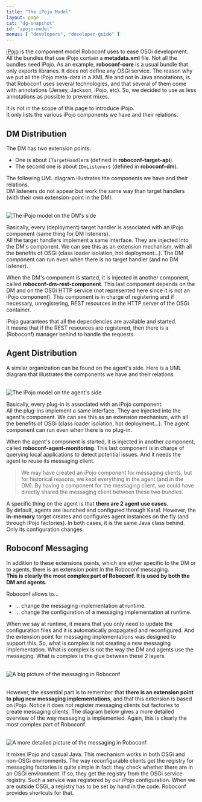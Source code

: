 ```yaml
---
title: "The iPojo Model"
layout: page
cat: "dg-snapshot"
id: "ipojo-model"
menus: [ "developers", "developer-guide" ]
---
```


[iPojo](http://felix.apache.org/documentation/subprojects/apache-felix-ipojo.html) is the component model Roboconf uses to ease OSGi development.  
All the bundles that use iPojo contain a **metadata.xml** file. Not all the bundles need iPojo. As an
example, **roboconf-core** is a usual bundle that only exports libraries. It does not define any OSGi service.
The reason why we put all the iPojo meta-data in a XML file and not in Java annotations, is that Roboconf uses
several technologies, and that several of them come with annotations (Jersey, Jackson, iPojo, etc). 
So, we decided to use as less annotations as possible to prevent mixes.

It is not in the scope of this page to introduce iPojo.  
It only lists the various iPojo components we have and their relations.


## DM Distribution

The DM has two extension points.

* One is about `ITargetHandler`s (defined in **roboconf-target-api**).
* The second one is about `IDmListener`s (defined in **roboconf-dm**).

The following UML diagram illustrates the components we have and their relations.  
DM listeners do not appear but work the same way than target handlers (with their own extension-point in the DM).

<br />
<img src="/resources/img/ipojo-dm.png" alt="The iPojo model on the DM's side" />

<br />

Basically, every (deployment) target handler is associated with an iPojo component (same thing for DM listeners).  
All the target handlers implement a same interface. They are injected into the DM's component. We can see this
as an extension mechanism, with all the benefits of OSGi (class loader isolation, hot deployment...).
The DM component can run even when there is no target handler (and no DM listener).

When the DM's component is started, it is injected in another component, called **roboconf-dm-rest-component**.
This last component depends on the DM and on the OSGi HTTP service (not represented here since it is not an iPojo
component). This component is in charge of registering and if necessary, unregistering, REST resources in 
the HTTP server of the OSGi container.

iPojo guarantees that all the dependencies are available and started.  
It means that if the REST resources are registered, then there is a (Roboconf) manager behind to handle the requests.  


## Agent Distribution

A similar organization can be found on the agent's side.
Here is a UML diagram that illustrates the components we have and their relations.  

<br />
<img src="/resources/img/ipojo-agent.png" alt="The iPojo model on the agent's side" />

<br />

Basically, every plug-in is associated with an iPojo component.  
All the plug-ins implement a same interface. They are injected into the agent's component. We can see this
as an extension mechanism, with all the benefits of OSGi (class loader isolation, hot deployment...).
The agent component can run even when there is no plug-in.

When the agent's component is started, it is injected in another component, called **roboconf-agent-monitoring**.
This last component is in charge of querying local applications to detect potential issues. And it needs the agent
to reuse its messaging client.

> We may have created an iPojo component for messaging clients, but for historical reasons,
> we kept everything in the agent (and in the DM). By having a component for the messaging client,
> we could have directly shared the messaging client between these two bundles.

A specific thing on the agent is that **there are 2 agent use cases**.  
By default, agents are launched and configured through Karaf. However, the **in-memory** target
creates and configures agent instances on the fly (and through iPojo factories). In both cases, it
is the same Java class behind. Only its configuration changes.


## Roboconf Messaging

In addition to these extensions points, which are either specific to the DM or to agents,
there is an extension point in the Roboconf messaging.  
**This is clearly the most complex part of Roboconf. It is used by both the DM and agents.**

Roboconf allows to...

* ... change the messaging implementation at runtime.
* ... change the configuration of a messaging implementation at runtime.

When we say at runtime, it means that you only need to update the configuration files and
it is automatically propagated and reconfigured. And the extension point for messaging implementations was designed
to support this. So, what is complex is not creating a new messaging implementation. What is complex is not the way
the DM and agents use the messaging. What is complex is the glue between these 2 layers.

<br />
<img src="/resources/img/ipojo-messaging.png" alt="A big picture of the messaging in Roboconf" class="gs" />
<br /><br />

However, the essential part is to remember that **there is an extension point to plug new messaging implementations**, and that
this extension is based on iPojo. Notice it does not register messaging clients but factories to create messaging clients.
The diagram below gives a more detailed overview of the way messaging is implemented. Again, this is clearly the most complex part of Roboconf.

<br />
<img src="/resources/img/ipojo-messaging-detailed.png" alt="A more detailed picture of the messaging in Roboconf" class="gs" />
<br />

It mixes iPojo and casual Java. This mechanism works in both OSGi and non-OSGi environments. The way reconfigurable clients
get the registry for messaging factories is quite simple in fact: they check whether there are in an OSGi environment. If so,
they get the registry from the OSGi service registry. Such a service was registered by our iPojo configuration. When we are
outside OSGi, a registry has to be set by hand in the code. Roboconf provides shortcuts for that.
